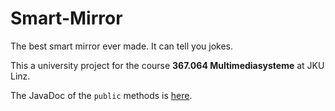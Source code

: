 # Smart-Mirror
 The best smart mirror ever made.
 It can tell you jokes.
 
 This a university project for the course **367.064	Multimediasysteme** at JKU Linz.
 
 The JavaDoc of the `public` methods is [here](https://x21l.github.io/index.html).

